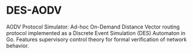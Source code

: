 # DES-AODV
AODV Protocol Simulator: Ad-hoc On-Demand Distance Vector routing protocol implemented as a Discrete Event Simulation (DES) Automaton in Go. Features supervisory control theory for formal verification of network behavior.
